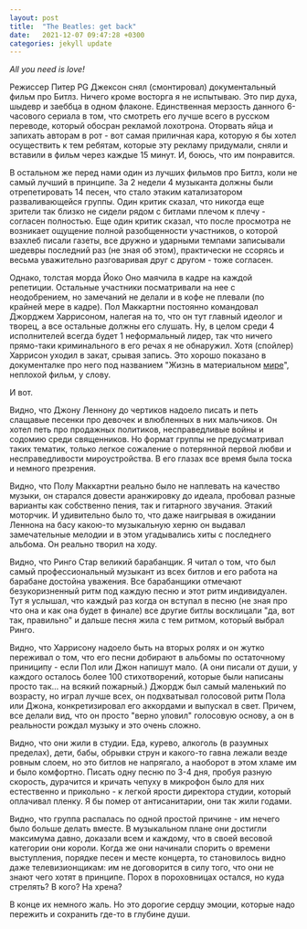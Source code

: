 ```yaml
---
layout: post
title:  "The Beatles: get back"
date:   2021-12-07 09:47:28 +0300
categories: jekyll update
---
```

*All you need is love!*

Режиссер Питер PG Джексон снял (смонтировал) документальный фильм про Битлз. Ничего кроме восторга я не испытываю. Это пир духа, шыдевр и заеббца в одном флаконе. Единственная мерзость данного 6-часового сериала в том, что смотреть его лучше всего в русском переводе, который обосран рекламой лохотрона. Оторвать яйца и запихать авторам в рот - вот самая приличная кара, которую я бы хотел осуществить к тем ребятам, которые эту рекламу придумали, сняли и вставили в фильм через каждые 15 минут. И, боюсь, что им понравится.

В остальном же перед нами один из лучших фильмов про Битлз, коли не самый лучший в принципе. За 2 недели 4 музыканта должны были отрепетировать 14 песен, что стало этаким катализатором разваливающейся группы. Один критик сказал, что никогда еще зрители так близко не сидели рядом с битлами плечом к плечу - согласен полностью. Еще один критик сказал, что после просмотра не возникает ощущение полной разобщенности участников, о которой взахлеб писали газеты, все дружно и ударными темпами записывали шедевры последний раз (не зная об этом), практически не ссорясь и весьма уважительно разговаривая друг с другом - тоже согласен.

Однако, толстая морда Йоко Оно маячила в кадре на каждой репетиции. Остальные участники посматривали на нее с неодобрением, но замечаний не делали и в кофе не плевали (по крайней мере в кадре). Пол Маккартни постоянно командовал Джорджем Харрисоном, налегая на то, что он тут главный идеолог и творец, а все остальные должны его слушать. Ну, в целом среди 4 исполнителей всегда будет 1 неформальный лидер, так что ничего прямо-таки криминального в его речах я не обнаружил. Хотя (спойлер) Харрисон уходил в закат, срывая запись. Это хорошо показано в документалке про него под названием "Жизнь в материальном [мире](https://www.youtube.com/watch?v=fJh9O8pI4Ck)", неплохой фильм, у слову.

И вот.

Видно, что Джону Леннону до чертиков надоело писать и петь слащавые песенки про девочек и влюбленных в них мальчиков. Он хотел петь про продажных политиков, несправедливые войны и содомию среди священников. Но формат группы не предусматривал таких тематик, только легкое сожаление о потерянной первой любви и несправедливости мироустройства. В его глазах все время была тоска и немного презрения.

Видно, что Полу Маккартни реально было не наплевать на качество музыки, он старался довести аранжировку до идеала, пробовал разные варианты как собственно пения, так и гитарного звучания. Этакий моторчик. И удивительно было то, что даже наигрывая в ожидании Леннона на басу какою-то музыкальную херню он выдавал замечательные мелодии и в этом угадывались хиты с последнего альбома. Он реально творил на ходу.

Видно, что Ринго Стар великий барабанщик. Я читал о том, что был самый профессиональный музыкант из всех битлов и его работа на барабане достойна уважения. Все барабанщики отмечают безукоризненный ритм под каждую песню и этот ритм индивидуален. Тут я услышал, что каждый раз когда он вступал в песню (не зная про что она и как она будет в финале) все другие битлы восклицали "да, вот так, правильно" и дальше песня жила с тем ритмом, который выбрал Ринго.

Видно, что Харрисону надоело быть на вторых ролях и он жутко переживал о том, что его песни добирают в альбомы по остаточному приниципу - если Пол или Джон напишут мало. (А они писали от души, у каждого осталось более 100 стихотворений, которые были написаны просто так... на всякий пожарный.) Джордж был самый маленький по возрасту, но играл лучше всех, он подхватывал голосовой ритм Пола или Джона, конкретизировал его аккордами и выпускал в свет. Причем, все делали вид, что он просто "верно уловил" голосовую основу, а он в реальности рождал музыку и это очень сложно.

Видно, что они жили в студии. Еда, курево, алкоголь (в разумных пределах), дети, бабы, обрывки струн и какого-то гавна лежали везде ровным слоем, но это битлов не напрягало, а наоборот в этом хламе им и было комфортно. Писать одну песню по 3-4 дня, пробуя разную скорость, дурачится и кричать чепуху в микрофон было для них естественно и прикольно - к легкой ярости директора студии, который оплачивал пленку. Я бы помер от антисанитарии, они так жили годами.

Видно, что группа распалась по одной простой причине - им нечего было больше делать вместе. В музыкальном плане они достигли максимума давно, доказали всем и каждому, что в своей весовой категории они короли. Когда же они начинали спорить о времени выступления, порядке песен и месте концерта, то становилось видно даже телевизионщикам: им не договорится в силу того, что они не знают чего хотят в принципе. Порох в пороховницах остался, но куда стрелять? В кого? На хрена?

В конце их немного жаль. Но это дорогие сердцу эмоции, которые надо пережить и сохранить где-то в глубине души.